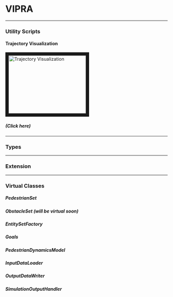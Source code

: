 # VIPRA

---
### Utility Scripts
#### Trajectory Visualization

<a href="http://www.youtube.com/watch?feature=player_embedded&v=twemPX9KuGk
" target="_blank"><img src="http://img.youtube.com/vi/twemPX9KuGk/0.jpg" 
alt="Trajectory Visualization" width="240" height="180" border="10" /></a>

##### (Click here)

---
### Types

---
### Extension


---
### Virtual Classes

##### PedestrianSet

##### ObstacleSet (will be virtual soon)

##### EntitySetFactory

##### Goals

##### PedestrianDynamicsModel

##### InputDataLoader

##### OutputDataWriter  

##### SimulationOutputHandler

##### 

